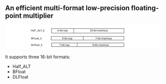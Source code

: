 ## An efficient multi-format low-precision floating-point multiplier

<p align="center">
<img src="images/format.png">
</p>

It supports three 16-bit formats:
- Half_ALT
- BFloat
- DLFloat
